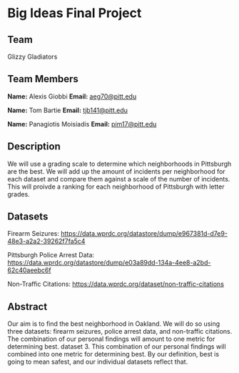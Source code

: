 # Big Ideas Final Project

## Team

Glizzy Gladiators

## Team Members

**Name:** Alexis Giobbi **Email:** aeg70@pitt.edu

**Name:** Tom Bartie **Email:** tjb141@pitt.edu

**Name:** Panagiotis Moisiadis **Email:** pim17@pitt.edu

## Description 

We will use a grading scale to determine which neighborhoods in Pittsburgh are the best. We will add up the amount
of incidents per neighborhood for each dataset and compare them against a scale of the number of incidents.
This will proivde a ranking for each neighborhood of Pittsburgh with letter grades. 

## Datasets

Firearm Seizures: https://data.wprdc.org/datastore/dump/e967381d-d7e9-48e3-a2a2-39262f7fa5c4

Pittsburgh Police Arrest Data: https://data.wprdc.org/datastore/dump/e03a89dd-134a-4ee8-a2bd-62c40aeebc6f

Non-Traffic Citations: https://data.wprdc.org/dataset/non-traffic-citations

## Abstract

Our aim is to find the best neighborhood in Oakland. We will do so using three datasets: firearm seizures, police arrest
data, and non-traffic citations. The combination of our personal findings will amount to one metric for determining best.
dataset 3. This combination of our personal findings will combined into one metric for determining best. By our definition,
best is going to mean safest, and our individual datasets reflect that. 
